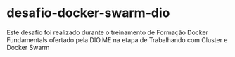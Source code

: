 # desafio-docker-swarm-dio


Este desafio foi realizado durante o treinamento de Formação Docker Fundamentals ofertado pela DIO.ME na etapa de Trabalhando com Cluster e Docker Swarm
